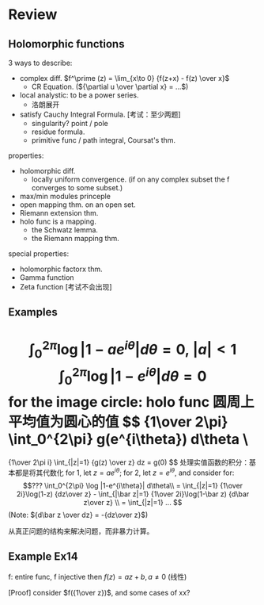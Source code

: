 # Review

## Holomorphic functions
3 ways to describe:
* complex diff. $f^\prime (z) = \lim_{x\to 0} {f(z+x) - f(z) \over x}$
  - CR Equation. (${\partial u \over \partial x} = ...$)
* local analystic: to be a power series.
  - 洛朗展开
* satisfy Cauchy Integral Formula. [考试：至少两题]
  - singularity? point / pole
  - residue formula.
  - primitive func / path integral, Coursat's thm.

properties:
* holomorphic diff.
  - locally uniform convergence. (if on any complex subset the f converges to some subset.)
* max/min modules princeple
* open mapping thm. on an open set.
* Riemann extension thm.
* holo func is a mapping.
  - the Schwatz lemma.
  - the Riemann mapping thm.

special properties:
* holomorphic factorx thm.
* Gamma function
* Zeta function [考试不会出现]

## Examples

$$
\int_0^{2\pi} \log |1-ae^{i\theta}| d\theta = 0,\ |a| \lt 1
$$
$$
\int_0^{2\pi} \log |1-e^{i\theta}| d\theta = 0
$$
for the image circle: holo func 圆周上平均值为圆心的值
$$
{1\over 2\pi} \int_0^{2\pi} g(e^{i\theta}) d\theta \\
= 
{1\over 2\pi i} \int_{|z|=1} {g(z) \over z} dz = g(0)
$$
处理实值函数的积分：基本都是将其代数化
for 1, let $z=ae^{i\theta}$; for 2, let $z=e^{i\theta}$, and consider for:
$$???
\int_0^{2\pi} \log |1-e^{i\theta}| d\theta\\
= \int_{|z|=1} {1\over 2i}\log(1-z) {dz\over z} - \int_{|\bar z|=1} {1\over 2i}\log(1-\bar z) {d\bar z\over z} \\
= \int_{|z|=1} ...
$$
(Note: ${d\bar z \over dz} = -{dz\over z}$)

从真正问题的结构来解决问题，而非暴力计算。


## Example Ex14
f: entire func, f injective then $f(z) = az+b, a\neq 0$ (线性)

[Proof] consider $f({1\over z})$, and some cases of xx?
